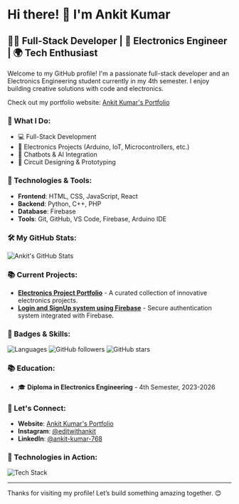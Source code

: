 # Hi there! 👋 I'm Ankit Kumar

## 👨‍💻 Full-Stack Developer | 📡 Electronics Engineer | 🌍 Tech Enthusiast

Welcome to my GitHub profile! I'm a passionate full-stack developer and an Electronics Engineering student currently in my 4th semester. I enjoy building creative solutions with code and electronics.

Check out my portfolio website: [Ankit Kumar's Portfolio](https://ankitdev768.github.io/ankit-dev/)

### 🌟 What I Do:
- 💻 Full-Stack Development 
- 📡 Electronics Projects (Arduino, IoT, Microcontrollers, etc.)
- 🤖 Chatbots & AI Integration
- 🔧 Circuit Designing & Prototyping

### 🔧 Technologies & Tools:
- **Frontend**: HTML, CSS, JavaScript, React
- **Backend**: Python, C++, PHP
- **Database**: Firebase
- **Tools**: Git, GitHub, VS Code, Firebase, Arduino IDE

### 🛠️ My GitHub Stats:
![Ankit's GitHub Stats](https://github-readme-stats.vercel.app/api?username=ankitdev768&show_icons=true&hide_title=true&count_private=true&hide=prs&theme=radical)

### 📚 Current Projects:
- **[Electronics Project Portfolio](https://thesensors.github.io/thesensors/index.html)** - A curated collection of innovative electronics projects.
- **[Login and SignUp system using Firebase](https://ankitdev768.github.io/Login/)** - Secure authentication system integrated with Firebase.

### 🚀 Badges & Skills:
![Languages](https://img.shields.io/badge/Languages-HTML%20%7C%20CSS%20%7C%20JavaScript%20%7C%20React.js%20%7C%20Python%20%7C%20PHP%20%7C%20C%2B%2B-blue)
![GitHub followers](https://img.shields.io/github/followers/ankitdev768?label=Follow&style=social)
![GitHub stars](https://img.shields.io/github/stars/ankitdev768?label=Stars&style=social)

### 📚 Education:
- 🎓 **Diploma in Electronics Engineering** - 4th Semester, 2023-2026

### 📩 Let's Connect:
- **Website**: [Ankit Kumar's Portfolio](https://ankitdev768.github.io/ankit-dev/)
- **Instagram**: [@editwithankit](https://www.instagram.com/editwithankit/)
- **LinkedIn**: [@ankit-kumar-768](https://www.linkedin.com/in/ankit-kumar-768/)

### 📸 Technologies in Action:
![Tech Stack](https://github.com/ankitdev768/ankit-dev/blob/main/assets/tech-stack.png)

---

Thanks for visiting my profile! Let’s build something amazing together. 😊
